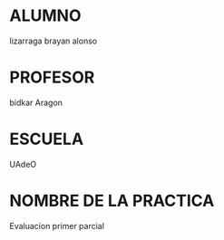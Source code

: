 # ALUMNO
 lizarraga brayan alonso

 # PROFESOR
 bidkar Aragon

 # ESCUELA
 UAdeO

 # NOMBRE DE LA PRACTICA
 Evaluacion primer parcial

 